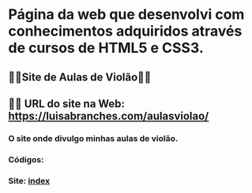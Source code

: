 # Página da web que desenvolvi com conhecimentos adquiridos através de cursos de HTML5 e CSS3.

## 🎸🎸Site de Aulas de Violão🎸🎸

##  🎸🎸 URL do site na Web: https://luisabranches.com/aulasviolao/

### O site onde divulgo minhas aulas de violão.

### Códigos:

### Site: [index](https://github.com/lu78abranches/luis-site/blob/main/index.html)







